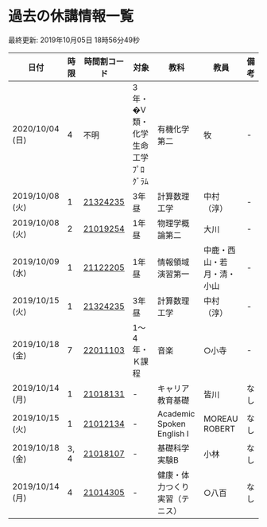 <style>.markdown-section{max-width: unset;}</style>

# 過去の休講情報一覧

最終更新\: 2019年10月05日 18時56分49秒

|日付|時限|時間割コード|対象|教科|教員|備考|
|---|---|---|---|---|---|---|
|2020/10/04 (日)|4|不明|3年・�V類・化学生命工学ﾌﾟﾛｸﾞﾗﾑ|有機化学第二|牧|-|
|2019/10/08 (火)|1|[21324235](http://kyoumu.office.uec.ac.jp/syllabus/2019/31/31_21324235.html)|3年昼|計算数理工学|中村（淳）|-|
|2019/10/08 (火)|2|[21019254](http://kyoumu.office.uec.ac.jp/syllabus/2019/31/31_21019254.html)|1年昼|物理学概論第二|大川|-|
|2019/10/09 (水)|1|[21122205](http://kyoumu.office.uec.ac.jp/syllabus/2019/31/31_21122205.html)|1年昼|情報領域演習第一|中鹿・西山・若月・清・小山|-|
|2019/10/15 (火)|1|[21324235](http://kyoumu.office.uec.ac.jp/syllabus/2019/31/31_21324235.html)|3年昼|計算数理工学|中村（淳）|-|
|2019/10/18 (金)|7|[22011103](http://kyoumu.office.uec.ac.jp/syllabus/2019/32/32_22011103.html)|1〜4年・Ｋ課程|音楽|○小寺|-|
|2019/10/14 (月)|1|[21018131](http://kyoumu.office.uec.ac.jp/syllabus/2019/31/31_21018131.html)|-|キャリア教育基礎|皆川|なし|
|2019/10/15 (火)|1|[21012134](http://kyoumu.office.uec.ac.jp/syllabus/2019/31/31_21012134.html)|-|Academic Spoken English Ⅰ|MOREAU ROBERT|なし|
|2019/10/18 (金)|3, 4|[21018107](http://kyoumu.office.uec.ac.jp/syllabus/2019/31/31_21018107.html)|-|基礎科学実験B|小林|なし|
|2019/10/14 (月)|4|[21014305](http://kyoumu.office.uec.ac.jp/syllabus/2019/31/31_21014305.html)|-|健康・体力つくり実習（テニス）|○八百|なし|
